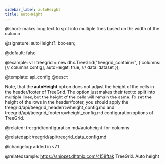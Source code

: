 ```yaml
---
sidebar_label: autoHeight
title: autoHeight
---  
```


@short: makes long text to split into multiple lines based on the width of the column

@signature: autoHeight?: boolean;

@default: false


@example: 
var treegrid = new dhx.TreeGrid("treegrid_container", {
	columns: [// columns config],
	autoHeight: true,  /*!*/
	data: dataset
});


@template:	api_config
@descr: 

Note, that the **autoHeight** option does not adjust the height of the cells in the header/footer of TreeGrid. The option just makes their text to split into multiple lines, but the height of the cells will remain the same. To set the height of the rows in the header/footer, you should apply the treegrid/api/treegrid_headerrowheight_config.md and treegrid/api/treegrid_footerrowheight_config.md configuration options of TreeGrid.

@related: treegrid/configuration.md#autoheight-for-columns

@relatedapi: treegrid/api/treegrid_data_config.md

@changelog: added in v7.1

@relatedsample: https://snippet.dhtmlx.com/4158ftak	TreeGrid. Auto height